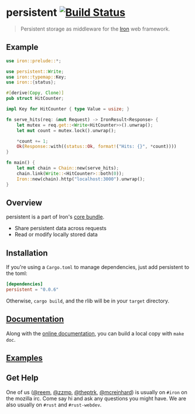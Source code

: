 persistent [![Build Status](https://secure.travis-ci.org/iron/persistent.png?branch=master)](https://travis-ci.org/iron/persistent)
====

> Persistent storage as middleware for the [Iron](https://github.com/iron/iron) web framework.

## Example

```rust
use iron::prelude::*;

use persistent::Write;
use iron::typemap::Key;
use iron::{status};

#[derive(Copy, Clone)]
pub struct HitCounter;

impl Key for HitCounter { type Value = usize; }

fn serve_hits(req: &mut Request) -> IronResult<Response> {
    let mutex = req.get::<Write<HitCounter>>().unwrap();
    let mut count = mutex.lock().unwrap();

    *count += 1;
    Ok(Response::with((status::Ok, format!("Hits: {}", *count))))
}

fn main() {
    let mut chain = Chain::new(serve_hits);
    chain.link(Write::<HitCounter>::both(0));
    Iron::new(chain).http("localhost:3000").unwrap();
}
```

## Overview

persistent is a part of Iron's [core bundle](https://github.com/iron/core).

- Share persistent data across requests
- Read or modify locally stored data

## Installation

If you're using a `Cargo.toml` to manage dependencies, just add persistent to the toml:

```toml
[dependencies]
persistent = "0.0.6"
```

Otherwise, `cargo build`, and the rlib will be in your `target` directory.

## [Documentation](http://ironframework.io/doc/persistent)

Along with the [online documentation](http://ironframework.io/doc/persistent),
you can build a local copy with `make doc`.

## [Examples](/examples)

## Get Help

One of us ([@reem](https://github.com/reem/), [@zzmp](https://github.com/zzmp/),
[@theptrk](https://github.com/theptrk/), [@mcreinhard](https://github.com/mcreinhard))
is usually on `#iron` on the mozilla irc. Come say hi and ask any questions you might have.
We are also usually on `#rust` and `#rust-webdev`.
